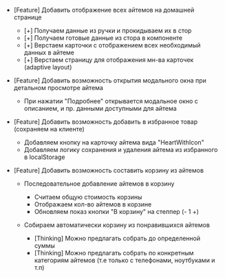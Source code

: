 - [Feature] Добавить отображение всех айтемов на домашней странице
  - [+] Получаем данные из ручки и прокидываем их в стор
  - [+] Получаем готовые данные из стора в компоненте
  - [+] Верстаем карточки с отображением всех необходимый данных в айтеме
  - [+] Верстаем страницу для отображения мн-ва карточек (adaptive layout)

- [Feature] Добавить возможность открытия модального окна при детальном просмотре айтема
  - При нажатии "Подробнее" открывается модальное окно с описанием, и пр. данными доступными для айтема

- [Feature] Добавить возможность добавить в избранное товар (сохраняем на клиенте)
  - Добавляем кнопку на карточку айтема вида "HeartWithIcon"
  - Добавляем логику сохранения и удаления айтема из избранного в localStorage

- [Feature] Добавить возможность составить корзину из айтемов
  - Последовательное добавление айтемов в корзину
    - Считаем общую стоимость корзины
    - Отображаем кол-во айтемов в корзине
    - Обновляем показ кнопки "В корзину" на степпер (- 1 +)
  
  - Собираем автоматически корзину из понравившихся айтемов
    - [Thinking] Можно предлагать собрать до определенной суммы
    - [Thinking] Можно предлагать собрать по конкретным категориям айтемов (т.е только с телефонами, ноутбуками и т.п)

